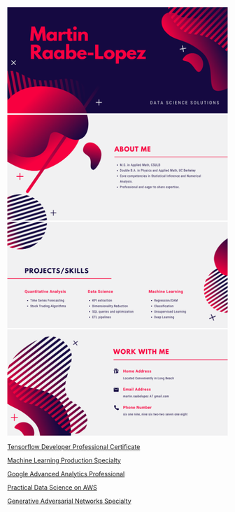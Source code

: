 <img src = https://github.com/MartinR-L/MRL/blob/main/1.png>
<img src = https://github.com/MartinR-L/MRL/blob/main/2.png>
<img src = https://github.com/MartinR-L/MRL/blob/main/3.png>
<img src = https://github.com/MartinR-L/MRL/blob/main/4.png>

[Tensorflow Developer Professional Certificate](https://github.com/MartinR-L/Certificates/blob/main/TF_Dev_Cert%20Coursera%20GFCUYKT4CZN6.pdf)

[Machine Learning Production Specialty](https://github.com/MartinR-L/Certificates/blob/main/MLOPs%20-%20Cert%20-%20Coursera%20HGDSC9F7QU8E.pdf>)

[Google Advanced Analytics Professional](https://github.com/MartinR-L/Certificates/blob/main/Google%20Adv%20Analytics%20Cert%20-%20Coursera%20J6QQUYAJHKQ3.pdf)

[Practical Data Science on AWS](https://github.com/MartinR-L/Certificates/blob/main/Final%20Cert%20Coursera%203M7ZW43RWS2U.pdf)

[Generative Adversarial Networks Specialty](https://github.com/MartinR-L/Certificates/blob/main/GANs%20Cert%20-%20Coursera%20FNJFYJ285RUP.pdf)


<!--
**MartinR-L/MRL** is a ✨ _special_ ✨ repository because its `README.md` (this file) appears on your GitHub profile.

Here are some ideas to get you started:

- 🔭 I’m currently working on ...
- 🌱 I’m currently learning ...
- 👯 I’m looking to collaborate on ...
- 🤔 I’m looking for help with ...
- 💬 Ask me about ...
- 📫 How to reach me: ...
- 😄 Pronouns: ...
- ⚡ Fun fact: ...
-->
